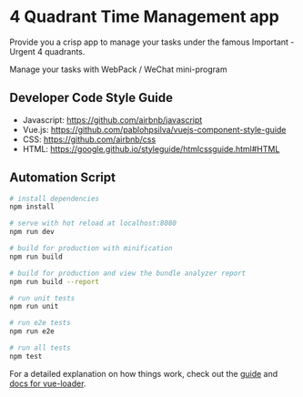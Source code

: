 # 4 Quadrant Time Management app

Provide you a crisp app to manage your tasks under the famous Important - Urgent 4 quadrants.

Manage your tasks with WebPack / WeChat mini-program

## Developer Code Style Guide

* Javascript: https://github.com/airbnb/javascript
* Vue.js: https://github.com/pablohpsilva/vuejs-component-style-guide
* CSS: https://github.com/airbnb/css
* HTML: https://google.github.io/styleguide/htmlcssguide.html#HTML

## Automation Script

``` bash
# install dependencies
npm install

# serve with hot reload at localhost:8080
npm run dev

# build for production with minification
npm run build

# build for production and view the bundle analyzer report
npm run build --report

# run unit tests
npm run unit

# run e2e tests
npm run e2e

# run all tests
npm test
```

For a detailed explanation on how things work, check out the [guide](http://vuejs-templates.github.io/webpack/) and [docs for vue-loader](http://vuejs.github.io/vue-loader).
